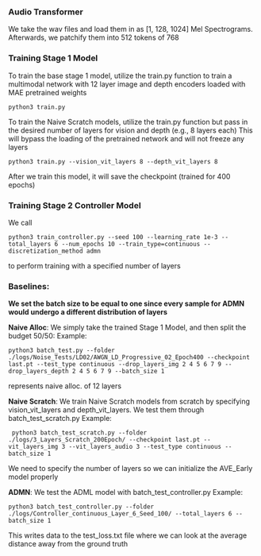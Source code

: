 ### Audio Transformer
We take the wav files and load them in as [1, 128, 1024] Mel Spectrograms. Afterwards, we patchify them into 512 tokens of 768

### Training Stage 1 Model

To train the base stage 1 model, utilize the train.py function to train a multimodal network with 12 layer image and depth encoders loaded with MAE pretrained weights
```
python3 train.py
``` 

To train the Naive Scratch models, utilize the train.py function but pass in the desired number of layers for vision and depth (e.g., 8 layers each)
This will bypass the loading of the pretrained network and will not freeze any layers
```
python3 train.py --vision_vit_layers 8 --depth_vit_layers 8
``` 


After we train this model, it will save the checkpoint (trained for 400 epochs)


### Training Stage 2 Controller Model

We call 
```
python3 train_controller.py --seed 100 --learning_rate 1e-3 --total_layers 6 --num_epochs 10 --train_type=continuous --discretization_method admn
``` 
to perform training with a specified number of layers


### Baselines:

**We set the batch size to be equal to one since every sample for ADMN would undergo a different distribution of layers**

**Naive Alloc**: We simply take the trained Stage 1 Model, and then split the budget 50/50:
Example: 
``` 
python3 batch_test.py --folder ./logs/Noise_Tests/LD02/AWGN_LD_Progressive_02_Epoch400 --checkpoint last.pt --test_type continuous --drop_layers_img 2 4 5 6 7 9 --drop_layers_depth 2 4 5 6 7 9 --batch_size 1 
``` 
represents naive alloc. of 12 layers

**Naive Scratch**: We train Naive Scratch models from scratch by specifying vision_vit_layers and depth_vit_layers. We test them through batch_test_scratch.py 
Example: 
```
 python3 batch_test_scratch.py --folder ./logs/3_Layers_Scratch_200Epoch/ --checkpoint last.pt --vit_layers_img 3 --vit_layers_audio 3 --test_type continuous --batch_size 1 
 ``` 
 
 We need to specify the number of layers so we can initialize the AVE_Early model properly



**ADMN**: We test the ADML model with batch_test_controller.py
Example: 
```
python3 batch_test_controller.py --folder ./logs/Controller_continuous_Layer_6_Seed_100/ --total_layers 6 --batch_size 1
```

This writes data to the test_loss.txt file where we can look at the average distance away from the ground truth